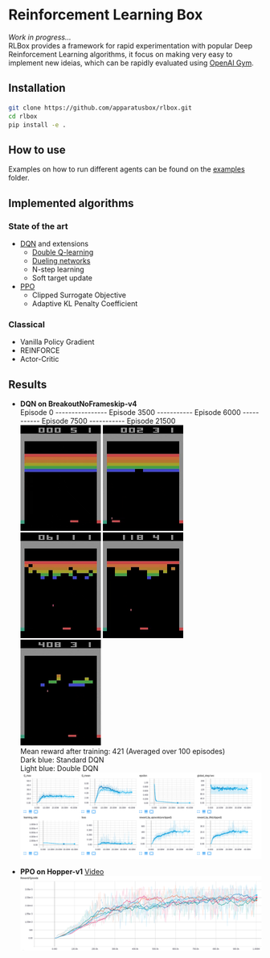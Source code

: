 # Reinforcement Learning Box
*Work in progress...*  
RLBox provides a framework for rapid experimentation with popular Deep Reinforcement Learning algorithms, it focus on making very easy to implement new ideias, which can be rapidly evaluated using [OpenAI Gym](https://github.com/openai/gym).  

## Installation
```bash
git clone https://github.com/apparatusbox/rlbox.git
cd rlbox  
pip install -e .  
```

## How to use  
Examples on how to run different agents can be found on the [examples](https://github.com/lgvaz/gymmeforce/tree/master/examples) folder.  

## Implemented algorithms  
### State of the art
* [DQN](https://storage.googleapis.com/deepmind-media/dqn/DQNNaturePaper.pdf) and extensions
  * [Double Q-learning](https://arxiv.org/pdf/1509.06461.pdf)  
  * [Dueling networks](https://arxiv.org/pdf/1511.06581.pdf)
  * N-step learning
  * Soft target update
* [PPO](https://arxiv.org/pdf/1707.06347.pdf)
  * Clipped Surrogate Objective  
  * Adaptive KL Penalty Coefficient  
  
### Classical
* Vanilla Policy Gradient
* REINFORCE
* Actor-Critic

## Results  
* __DQN on BreakoutNoFrameskip-v4__  
Episode 0 ---------------- Episode 3500 ----------- Episode 6000 ----------- Episode 7500 ----------- Episode 21500  
![episode 0](assets/ep0_nolegend.gif)
![episode 3500](assets/ep3500_nolegend.gif)
![episode 6000](assets/ep6000_nolegend.gif)
![episode 7500](assets/ep7500_nolegend.gif)
![episode 21500](assets/ep21500_nolegend.gif)   
Mean reward after training: 421 (Averaged over 100 episodes)  
Dark blue: Standard DQN  
Light blue: Double DQN  
![Breakout reward](assets/breakout_plots.png)  

* __PPO on Hopper-v1__ [Video](https://www.youtube.com/watch?v=QHAu8EWRJJ0&feature=youtu.be)  
![Hopper reward](assets/ppo_reward.png)  
